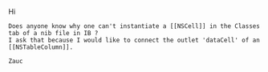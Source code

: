 

Hi

	Does anyone know why one can't instantiate a [[NSCell]] in the Classes tab of a nib file in IB ?
	I ask that because I would like to connect the outlet 'dataCell' of an [[NSTableColumn]].

	Zauc